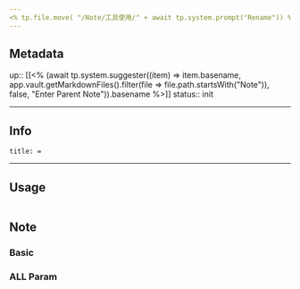 ```yaml
---
<% tp.file.move( "/Note/工具使用/" + await tp.system.prompt("Rename")) %>
---
```

## Metadata
up:: [[<% (await tp.system.suggester((item) => item.basename, app.vault.getMarkdownFiles().filter(file => file.path.startsWith("Note")), false, "Enter Parent Note")).basename %>]]
status:: init

---
## Info
```ad-info
title: =
```
---
## Usage
```bash
```

## Note
### Basic

### ALL Param
